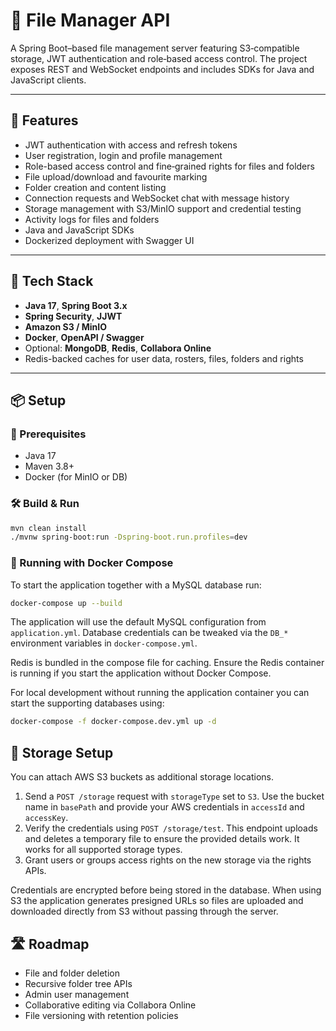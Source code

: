 # 📂 File Manager API

A Spring Boot–based file management server featuring S3‑compatible storage,
JWT authentication and role‑based access control. The project exposes REST and
WebSocket endpoints and includes SDKs for Java and JavaScript clients.

---

## 🚀 Features

- JWT authentication with access and refresh tokens
- User registration, login and profile management
- Role-based access control and fine‑grained rights for files and folders
- File upload/download and favourite marking
- Folder creation and content listing
- Connection requests and WebSocket chat with message history
- Storage management with S3/MinIO support and credential testing
- Activity logs for files and folders
- Java and JavaScript SDKs
- Dockerized deployment with Swagger UI

---

## 🧰 Tech Stack

- **Java 17**, **Spring Boot 3.x**
- **Spring Security**, **JJWT**
- **Amazon S3 / MinIO**
- **Docker**, **OpenAPI / Swagger**
- Optional: **MongoDB**, **Redis**, **Collabora Online**
- Redis-backed caches for user data, rosters, files, folders and rights

---

## 📦 Setup

### 🔧 Prerequisites

- Java 17
- Maven 3.8+
- Docker (for MinIO or DB)

### 🛠️ Build & Run

```bash
mvn clean install
./mvnw spring-boot:run -Dspring-boot.run.profiles=dev
```

### 🐳 Running with Docker Compose

To start the application together with a MySQL database run:

```bash
docker-compose up --build
```

The application will use the default MySQL configuration from `application.yml`.
Database credentials can be tweaked via the `DB_*` environment variables in
`docker-compose.yml`.

Redis is bundled in the compose file for caching. Ensure the Redis container is
running if you start the application without Docker Compose.

For local development without running the application container you can start
the supporting databases using:

```bash
docker-compose -f docker-compose.dev.yml up -d
```

## 📖 Storage Setup

You can attach AWS S3 buckets as additional storage locations.

1. Send a `POST /storage` request with `storageType` set to `S3`. Use the bucket
   name in `basePath` and provide your AWS credentials in `accessId` and
   `accessKey`.
2. Verify the credentials using `POST /storage/test`. This endpoint uploads and
   deletes a temporary file to ensure the provided details work. It works for all
   supported storage types.
3. Grant users or groups access rights on the new storage via the rights APIs.

Credentials are encrypted before being stored in the database. When using S3 the
application generates presigned URLs so files are uploaded and downloaded
directly from S3 without passing through the server.

## 🛣 Roadmap

- File and folder deletion
- Recursive folder tree APIs
- Admin user management
- Collaborative editing via Collabora Online
- File versioning with retention policies
